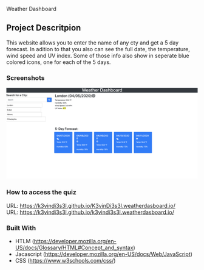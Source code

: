

Weather Dashboard

## Project Descritpion

This website allows you to enter the name of any cty and get a 5 day forecast. In adition to that you also can see the full date, the temperature, wind speed and UV index. Some of those info also show in seperate blue colored icons, one for each of the 5 days.

### Screenshots
![](img/1.png)


### How to access the quiz
URL:  https://k3vindi3s3l.github.io/K3vinDi3s3l.weatherdasboard.io/
<br>
URL: https://k3vindi3s3l.github.io/k3vindi3s3l.weatherdasboard.io/

### Built With

* HTLM (https://developer.mozilla.org/en-US/docs/Glossary/HTML#Concept_and_syntax)
* Jacascript (https://developer.mozilla.org/en-US/docs/Web/JavaScript)
* CSS (https://www.w3schools.com/css/)